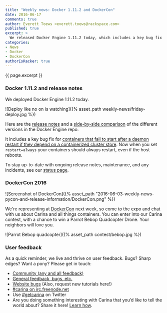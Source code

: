 ```yaml
---
title: "Weekly news: Docker 1.11.2 and DockerCon"
date: 2016-06-17
comments: true
author: Everett Toews <everett.toews@rackspace.com>
published: true
excerpt: >
  We released Docker Engine 1.11.2 today, which includes a key bug fix for containers that need to restart. We'll also be at DockerCon next week so if you're attending, drop by the booth to say hi and get a chance to win a Parrot Bebop Quadcopter.
categories:
- News
- Docker
- DockerCon
authorIsRacker: true
---
```


{{ page.excerpt }}

### Docker 1.11.2 and release notes

We deployed Docker Engine 1.11.2 today.

![Deploy like no on is watching]({% asset_path weekly-news/friday-deploy.jpg %})

Here are the [release notes](https://github.com/docker/docker/releases/tag/v1.11.2) and a [side-by-side comparison](https://github.com/docker/docker/compare/v1.11.1...v1.11.2) of the different versions in the Docker Engine repo.

It includes a key bug fix for [containers that fail to start after a daemon restart if they depend on a containerized cluster store](https://github.com/docker/docker/pull/22561). Now when you set `restart=always` your containers should always restart, even if the host reboots.

To stay up-to-date with ongoing release notes, maintenance, and any incidents, see our [status page](https://status.getcarina.com/).

### DockerCon 2016

![Screenshot of DockerCon]({% asset_path "2016-06-03-weekly-news-pycon-and-release-information/DockerCon.png" %})

We're representing at [DockerCon](http://2016.dockercon.com/) next week, so come to the expo and chat with us about Carina and all things containers. You can enter into our Carina contest, with a chance to win a Parrot Bebop Quadcopter Drone. Your neighbors will love you.

![Parrot Bebop quadcopter]({% asset_path contest/bebop.jpg %})

### User feedback

As a quick reminder, we live and thrive on user feedback. Bugs? Sharp edges? Want a pony? Please get in touch:

* [Community (any and all feedback)](https://community.getcarina.com/)
* [General feedback, bugs, etc.](https://github.com/getcarina/feedback)
* [Website bugs](https://github.com/getcarina/getcarina.com/issues) (Also, request new tutorials here!)
* [#carina on irc.freenode.net](https://botbot.me/freenode/carina/)
* Use [#getcarina](https://twitter.com/search?q=%23getcarina) on Twitter
* Are you doing something interesting with Carina that you’d like to tell the world about? Share it here! [Learn how](https://github.com/getcarina/getcarina.com/blob/master/CONTRIBUTING.md).
